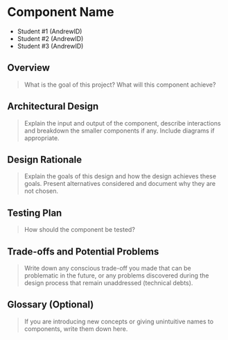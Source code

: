 # Component Name

* Student #1 (AndrewID)
* Student #2 (AndrewID)
* Student #3 (AndrewID)

## Overview
>What is the goal of this project? What will this component achieve?

## Architectural Design
>Explain the input and output of the component, describe interactions and breakdown the smaller components if any. Include diagrams if appropriate.

## Design Rationale
>Explain the goals of this design and how the design achieves these goals. Present alternatives considered and document why they are not chosen.

## Testing Plan
>How should the component be tested?

## Trade-offs and Potential Problems
>Write down any conscious trade-off you made that can be problematic in the future, or any problems discovered during the design process that remain unaddressed (technical debts).

## Glossary (Optional)
>If you are introducing new concepts or giving unintuitive names to components, write them down here.
